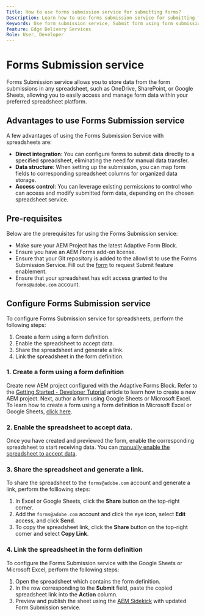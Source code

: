 ```yaml
---
Title: How to use forms submission service for submitting forms?
Description: Learn how to use forms submission service for submitting forms.
Keywords: Use form submission service, Submit form using form submission service 
feature: Edge Delivery Services
Role: User, Developer
---
```


# Forms Submission service

Forms Submission service allows you to store data from the form submissions in any spreadsheet, such as OneDrive, SharePoint, or Google Sheets, allowing you to easily access and manage form data within your preferred spreadsheet platform.

## Advantages to use Forms Submission service

A few advantages of using the Forms Submission Service with spreadsheets are:

* **Direct integration**: You can configure forms to submit data directly to a specified spreadsheet, eliminating the need for manual data transfer. 
* **Data structure**: When setting up the submission, you can map form fields to corresponding spreadsheet columns for organized data storage. 
* **Access control**: You can leverage existing permissions to control who can access and modify submitted form data, depending on the chosen spreadsheet service. 

## Pre-requisites

Below are the prerequisites for using the Forms Submission service:

* Make sure your AEM Project has the latest Adaptive Form Block.  
* Ensure you have an AEM Forms add-on license.
* Ensure that your Git repository is added to the allowlist to use the Forms Submission Service. Fill out the [form](https://main--afb--adobe.hlx.page/docs/docbased/submit#feature-enablement-request) to request Submit feature enablement.  
* Ensure that your spreadsheet has edit access granted to the `forms@adobe.com` account.  
  
## Configure Forms Submission service 

To configure Forms Submission service for spreadsheets, perform the following steps:
1. Create a form using a form definition.
1. Enable the spreadsheet to accept data.
1. Share the spreadsheet and generate a link.
1. Link the spreadsheet in the form definition.

### 1. Create a form using a form definition

Create new AEM project configured with the Adaptive Forms Block. Refer to the [Getting Started - Developer Tutorial]([/help/forms/](https://experienceleague.adobe.com/en/docs/experience-manager-cloud-service/content/edge-delivery/build-forms/getting-started-edge-delivery-services-forms/tutorial)) article to learn how to create a new AEM project.
Next, author a form using Google Sheets or Microsoft Excel. To learn how to create a form using a form definition in Microsoft Excel or Google Sheets, [click here](https://experienceleague.adobe.com/en/docs/experience-manager-cloud-service/content/edge-delivery/build-forms/getting-started-edge-delivery-services-forms/create-forms).

### 2. Enable the spreadsheet to accept data.

Once you have created and previewed the form, enable the corresponding spreadsheet to start receiving data. You can [manually enable the spreadsheet to accept data](https://experienceleague.adobe.com/en/docs/experience-manager-cloud-service/content/edge-delivery/build-forms/getting-started-edge-delivery-services-forms/submit-forms#manually-enable-the-spreadsheet-to-accept-data).

### 3. Share the spreadsheet and generate a link.

To share the spreadsheet to the `forms@adobe.com` account and generate a link, perform the folllowing steps:

1. In Excel or Google Sheets, click the **Share** button on the top-right corner.
1. Add the `forms@adobe.com` account and 
click the eye icon, select **Edit** access, and click **Send**.
1. To copy the spreadsheet link, click the **Share** button on the top-right corner and select **Copy Link**.

### 4. Link the spreadsheet in the form definition

To configure the Forms Submission service with the Google Sheets or Microsoft Excel, perform the following steps:

1. Open the spreadsheet which contains the form definition.
1. In the row corresponding to the **Submit** field, paste the copied spreadsheet link into the **Action** column.
1. Preview and publish the sheet using the [AEM Sidekick](https://www.aem.live/docs/sidekick) with updated Form Submission service.

